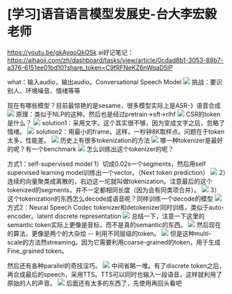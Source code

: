 # [学习]语音语言模型发展史-台大李宏毅老师
https://youtu.be/gkAyqoQkOSk
ai好记笔记：https://aihaoji.com/zh/dashboard/tasks/view/article/0cdad8b1-3053-89b7-a376-6151ee01bd10?share_token=C9fRFNeKZ6nWqaD5lP

what：输入audio，输出audio。Conversational Speech Model
![](attachments/Pasted%20image%2020250914233704.png)
挑战：要识别人、环境噪音、情绪等等

现在有哪些模型？目前最惊艳的是sesame，很多模型实际上是ASR-》语音合成
![](attachments/Pasted%20image%2020250914233824.png)
原理：类似于NLP的这种。然后也是经过pretrain->sft->rlhf
![](attachments/Pasted%20image%2020250915000040.png)
CSR的token是什么？
![](attachments/Pasted%20image%2020250915000204.png)
solution1：采用文字。这个其实很不够，因为变成文字之后，忽略了情绪。
![](attachments/Pasted%20image%2020250915000328.png)
solution2：用最小的frame。这样，一秒钟8K取样点。问题在于token太多，性能差。
![](attachments/Pasted%20image%2020250915000437.png)
历史上有很多tokenization的方法
![](attachments/Pasted%20image%2020250915001102.png)
哪一种tokenizer是最好的呢？有一个benchmark
![](attachments/Pasted%20image%2020250915001337.png)
怎么训练出这个tokenizer的呢？

方式1：self-supervised model
1）切成0.02s一个segments，然后用self supervised learning model训练出一个vector。（Next token prediction）
![](attachments/Pasted%20image%2020250915001447.png)
2）连续的向量聚类成离散的，右边这一坨就叫做tokenization。注意最后的这个tokenized的segments，并不一定都相同长度（因为会有同类项合并）。
![](attachments/Pasted%20image%2020250915001630.png)
3）这个tokenization的东西怎么decode成语音呢？同样训练一个decode的模型
![](attachments/Pasted%20image%2020250915001749.png)
方式2：Neural Speech Codec
tokenizer和detokenizer同时训练，类似于auto-encoder。latent discrete representation
![](attachments/Pasted%20image%2020250915001927.png)
总结一下，注意一下这里的semantic token实际上更像是音标，而不是真的semantic的东西。
![](attachments/Pasted%20image%2020250915002417.png)
然后现在的算法，更像是两个的大杂烩 -- 利用不同层级的token。
![](attachments/Pasted%20image%2020250915002734.png)
但是这种multi-scale的方法然streaming。因为它需要利用coarse-grained的token，用于生成Fine_grained token。

然后还有各种parallel的奇技淫巧。
![](attachments/Pasted%20image%2020250915003006.png)
中间省略一堆。有了discrete token之后，再合成最后的speech，采用TTS。TTS可以同时也输入一段语音，这样就利用了原始的人的声音。
![](attachments/Pasted%20image%2020250915003841.png)
后面还有太多的东西了，先使用再回头看吧